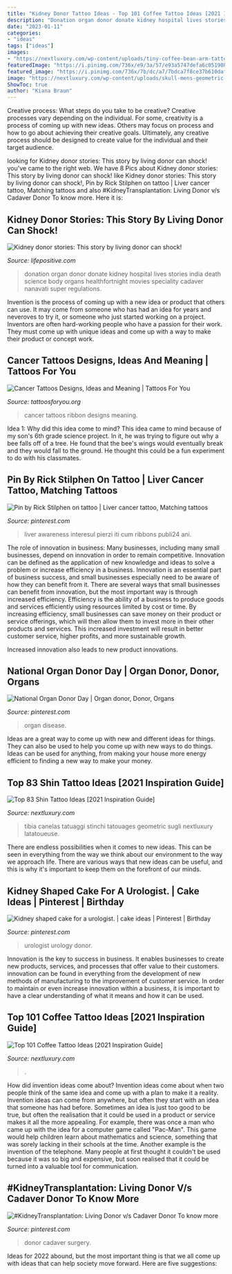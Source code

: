 ```yaml
---
title: "Kidney Donor Tattoo Ideas - Top 101 Coffee Tattoo Ideas [2021 Inspiration Guide]"
description: "Donation organ donor donate kidney hospital lives stories india death science body organs healthfortnight movies speciality cadaver nanavati super regulations"
date: "2023-01-11"
categories:
- "ideas"
tags: ["ideas"]
images:
- "https://nextluxury.com/wp-content/uploads/tiny-coffee-bean-arm-tattoo-design-ideas-for-males.jpg"
featuredImage: "https://i.pinimg.com/736x/e9/3a/57/e93a5747defa6c05190892fc96b12bc0.jpg"
featured_image: "https://i.pinimg.com/736x/7b/dc/a7/7bdca7f8ce37b610daf6a40b94c2a72b.jpg"
image: "https://nextluxury.com/wp-content/uploads/skull-mens-geometric-shin-tattoo-design-inspiration.jpg"
ShowToc: true
author: "Kiana Braun"
---
```



Creative process: What steps do you take to be creative?
Creative processes vary depending on the individual. For some, creativity is a process of coming up with new ideas. Others may focus on process and how to go about achieving their creative goals. Ultimately, any creative process should be designed to create value for the individual and their target audience.

	

		
looking for Kidney donor stories: This story by living donor can shock! you've came to the right web. We have 8 Pics about Kidney donor stories: This story by living donor can shock! like Kidney donor stories: This story by living donor can shock!, Pin by Rick Stilphen on tattoo | Liver cancer tattoo, Matching tattoos and also #KidneyTransplantation: Living Donor v/s Cadaver Donor To know more. Here it is:
		
    
## Kidney Donor Stories: This Story By Living Donor Can Shock!

<img loading=lazy src="https://www.lifepositive.com/photos/MjAxOC0wNy0yNCAwMzo0NDo1Nw==_kidney-donor-stories.jpeg" onerror="this.onerror=null;this.src='https://tse3.mm.bing.net/th?id=OIP.5KV0u4pdCv1CzIiEpQrtPAHaEJ&amp;pid=15.1';" alt="Kidney donor stories: This story by living donor can shock!">

_Source: lifepositive.com_

>donation organ donor donate kidney hospital lives stories india death science body organs healthfortnight movies speciality cadaver nanavati super regulations. 

	

Invention is the process of coming up with a new idea or product that others can use. It may come from someone who has had an idea for years and neveroves to try it, or someone who just started working on a project. Inventors are often hard-working people who have a passion for their work. They must come up with unique ideas and come up with a way to make their product or concept work.

    
## Cancer Tattoos Designs, Ideas And Meaning | Tattoos For You

<img loading=lazy src="http://www.tattoosforyou.org/wp-content/uploads/2013/10/Cancer-Ribbon-Tattoos.jpg" onerror="this.onerror=null;this.src='https://tse2.mm.bing.net/th?id=OIP.BV1DpwnzoRaSCJFwObiK-gHaJ4&amp;pid=15.1';" alt="Cancer Tattoos Designs, Ideas and Meaning | Tattoos For You">

_Source: tattoosforyou.org_

>cancer tattoos ribbon designs meaning. 

	

Idea 1: Why did this idea come to mind?
This idea came to mind because of my son's 6th grade science project. In it, he was trying to figure out why a bee falls off of a tree. He found that the bee's wings would eventually break and they would fall to the ground. He thought this could be a fun experiment to do with his classmates.

    
## Pin By Rick Stilphen On Tattoo | Liver Cancer Tattoo, Matching Tattoos

<img loading=lazy src="https://i.pinimg.com/originals/63/89/4a/63894a4c58431c9e80682709bbd12b14.jpg" onerror="this.onerror=null;this.src='https://tse2.mm.bing.net/th?id=OIP.qOHXlLdC0D76wkzv8tdweQHaFi&amp;pid=15.1';" alt="Pin by Rick Stilphen on tattoo | Liver cancer tattoo, Matching tattoos">

_Source: pinterest.com_

>liver awareness interesul pierzi iti cum ribbons publi24 ani. 

	

The role of innovation in business:
Many businesses, including many small businesses, depend on innovation in order to remain competitive. Innovation can be defined as the application of new knowledge and ideas to solve a problem or increase efficiency in a business. Innovation is an essential part of business success, and small businesses especially need to be aware of how they can benefit from it.
There are several ways that small businesses can benefit from innovation, but the most important way is through increased efficiency. Efficiency is the ability of a business to produce goods and services efficiently using resources limited by cost or time. By increasing efficiency, small businesses can save money on their product or service offerings, which will then allow them to invest more in their other products and services. This increased investment will result in better customer service, higher profits, and more sustainable growth.

Increased innovation also leads to new product innovations.

    
## National Organ Donor Day | Organ Donor, Donor, Organs

<img loading=lazy src="https://i.pinimg.com/736x/e9/3a/57/e93a5747defa6c05190892fc96b12bc0.jpg" onerror="this.onerror=null;this.src='https://tse2.mm.bing.net/th?id=OIP.23Dj_riplZhMsdideHFnaQHaHa&amp;pid=15.1';" alt="National Organ Donor Day | Organ donor, Donor, Organs">

_Source: pinterest.com_

>organ disease. 

	

Ideas are a great way to come up with new and different ideas for things. They can also be used to help you come up with new ways to do things. Ideas can be used for anything, from making your house more energy efficient to finding a new way to make your money.

    
## Top 83 Shin Tattoo Ideas [2021 Inspiration Guide]

<img loading=lazy src="https://nextluxury.com/wp-content/uploads/skull-mens-geometric-shin-tattoo-design-inspiration.jpg" onerror="this.onerror=null;this.src='https://tse1.mm.bing.net/th?id=OIP.NHccO-vM4dmHdb6Xz2fQkQHaHa&amp;pid=15.1';" alt="Top 83 Shin Tattoo Ideas [2021 Inspiration Guide]">

_Source: nextluxury.com_

>tibia canelas tatuaggi stinchi tatouages geometric sugli nextluxury latatoueuse. 

	

There are endless possibilities when it comes to new ideas. This can be seen in everything from the way we think about our environment to the way we approach life. There are various ways that new ideas can be useful, and this is why it's important to keep them on the forefront of our minds.

    
## Kidney Shaped Cake For A Urologist. | Cake Ideas | Pinterest | Birthday

<img loading=lazy src="https://s-media-cache-ak0.pinimg.com/736x/a4/7c/64/a47c641ebdd69542aa3c64d5a3b65da1.jpg" onerror="this.onerror=null;this.src='https://tse2.mm.bing.net/th?id=OIP.ioVfyPQom1oYFN93kyHPVAHaJp&amp;pid=15.1';" alt="Kidney shaped cake for a urologist. | cake ideas | Pinterest | Birthday">

_Source: pinterest.com_

>urologist urology donor. 

	

Innovation is the key to success in business. It enables businesses to create new products, services, and processes that offer value to their customers. innovation can be found in everything from the development of new methods of manufacturing to the improvement of customer service. In order to maintain or even increase innovation within a business, it is important to have a clear understanding of what it means and how it can be used.

    
## Top 101 Coffee Tattoo Ideas [2021 Inspiration Guide]

<img loading=lazy src="https://nextluxury.com/wp-content/uploads/tiny-coffee-bean-arm-tattoo-design-ideas-for-males.jpg" onerror="this.onerror=null;this.src='https://tse4.mm.bing.net/th?id=OIP.gO3txiYJ1zl5rRG-3J6nPAHaHa&amp;pid=15.1';" alt="Top 101 Coffee Tattoo Ideas [2021 Inspiration Guide]">

_Source: nextluxury.com_

>. 

	

How did invention ideas come about?
Invention ideas come about when two people think of the same idea and come up with a plan to make it a reality. Invention ideas can come from anywhere, but often they start with an idea that someone has had before. Sometimes an idea is just too good to be true, but often the realisation that it could be used in a product or service makes it all the more appealing. For example, there was once a man who came up with the idea for a computer game called "Pac-Man". This game would help children learn about mathematics and science, something that was sorely lacking in their schools at the time. Another example is the invention of the telephone. Many people at first thought it couldn't be used because it was so big and expensive, but soon realised that it could be turned into a valuable tool for communication.

    
## #KidneyTransplantation: Living Donor V/s Cadaver Donor To Know More

<img loading=lazy src="https://i.pinimg.com/736x/7b/dc/a7/7bdca7f8ce37b610daf6a40b94c2a72b.jpg" onerror="this.onerror=null;this.src='https://tse4.mm.bing.net/th?id=OIP.Hkc_1fRvA93W4hJ3I3RhVwHaGV&amp;pid=15.1';" alt="#KidneyTransplantation: Living Donor v/s Cadaver Donor To know more">

_Source: pinterest.com_

>donor cadaver surgery. 

	

Ideas for 2022 abound, but the most important thing is that we all come up with ideas that can help society move forward. Here are five suggestions: 

